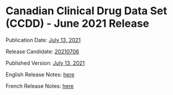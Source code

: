# Canadian Clinical Drug Data Set (CCDD) - June 2021 Release

Publication Date: [July 13, 2021](https://tgateway.infoway-inforoute.ca/ccdd.html?id=2.16.840.1.113883.2.20.6.1&versionid=20210713)

Release Candidate: [20210706](https://github.com/hres/formulary/tree/folder_reorg/releases/20210706)

Published Version: [July 13, 2021](https://tgateway.infoway-inforoute.ca/ccdd.html?id=2.16.840.1.113883.2.20.6.1&versionid=20210713)

English Release Notes: [here](https://infoscribe.infoway-inforoute.ca/display/CCDD/20210713)

French Release Notes: [here](https://infoscribe.infoway-inforoute.ca/display/RCM/20210713)
